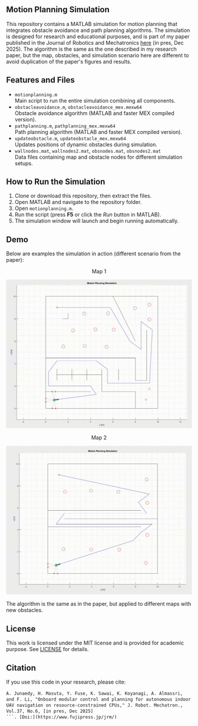 ## Motion Planning Simulation
This repository contains a MATLAB simulation for motion planning that integrates obstacle avoidance and path planning algorithms. The simulation is designed for research and educational purposes, and is part of my paper published in the Journal of Robotics and Mechatronics [here](https://www.fujipress.jp/jrm/) (in pres, Dec 2025).
The algorithm is the same as the one described in my research paper, but the map, obstacles, and simulation scenario here are different to avoid duplication of the paper's figures and results.

## Features and Files
- `motionplanning.m`  
  Main script to run the entire simulation combining all components.
- `obstacleavoidance.m`, `obstacleavoidance_mex.mexw64`  
  Obstacle avoidance algorithm (MATLAB and faster MEX compiled version).
- `pathplanning.m`, `pathplanning_mex.mexw64`  
  Path planning algorithm (MATLAB and faster MEX compiled version).
- `updateobstacle.m`, `updateobstacle_mex.mexw64`  
  Updates positions of dynamic obstacles during simulation.
- `wallnodes.mat`, `wallnodes2.mat`, `obsnodes.mat`, `obsnodes2.mat`  
  Data files containing map and obstacle nodes for different simulation setups.

## How to Run the Simulation
1. Clone or download this repository, then extract the files.
2. Open MATLAB and navigate to the repository folder.
3. Open `motionplanning.m`.
4. Run the script (press **F5** or click the *Run* button in MATLAB).
5. The simulation window will launch and begin running automatically.

## Demo
Below are examples the simulation in action (different scenario from the paper):
<p align="center">
  Map 1
</p>

![](./imgs/map1.gif)
<p align="center">
  Map 2
</p>

![](./imgs/map2.gif)

The algorithm is the same as in the paper, but applied to different maps with new obstacles.

## License
This work is licensed under the MIT license and is provided for academic purpose. See [LICENSE](LICENSE) for details.

## Citation
If you use this code in your research, please cite:  
```
A. Junaedy, H. Masuta, Y. Fuse, K. Sawai, K. Koyanagi, A. Almassri, and F. Li, "Onboard modular control and planning for autonomous indoor UAV navigation on resource-constrained CPUs," J. Robot. Mechatron., Vol.37, No.6, [in pres, Dec 2025]
```. [Doi:](https://www.fujipress.jp/jrm/)




















